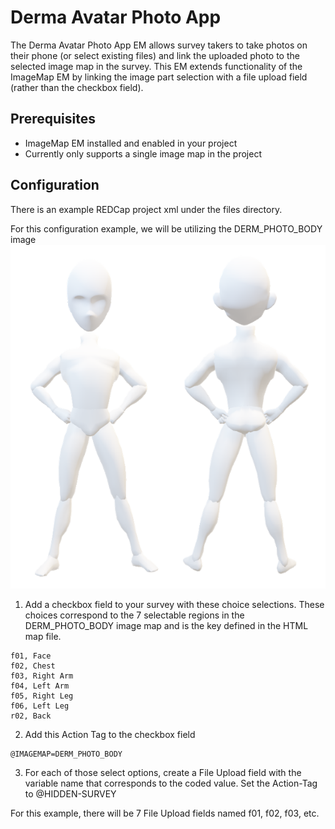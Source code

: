# Derma Avatar Photo App

The Derma Avatar Photo App EM allows survey takers to take photos on their phone (or
select existing files) and link the uploaded photo to the selected image map in the
survey. This EM extends functionality of the ImageMap EM by linking the image part
selection with a file upload field (rather than the checkbox field).

## Prerequisites

* ImageMap EM installed and enabled in your project
* Currently only supports a single image map in the project

## Configuration

There is an example REDCap project xml under the files directory.

For this configuration example, we will be utilizing the DERM_PHOTO_BODY image
![DERM_PHOTO_BODY](./img/derm_photo_body.png)
1. Add a checkbox field to your survey with these choice selections. These choices
correspond to the 7 selectable regions in the DERM_PHOTO_BODY image map and is the
key defined in the HTML map file.

```
f01, Face
f02, Chest
f03, Right Arm
f04, Left Arm
f05, Right Leg
f06, Left Leg
r02, Back
```

2. Add this Action Tag to the checkbox field
```
@IMAGEMAP=DERM_PHOTO_BODY
```
3. For each of those select options, create a File Upload field with the variable name that corresponds to the coded value.
Set the Action-Tag to @HIDDEN-SURVEY

For this example, there will be 7 File Upload fields named f01, f02, f03, etc.

